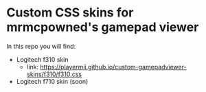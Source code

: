 # Custom CSS skins for mrmcpowned's gamepad viewer
In this repo you will find:
- Logitech f310 skin
  - link: https://playermii.github.io/custom-gamepadviewer-skins/f310/f310.css
- Logitech f710 skin (soon)
